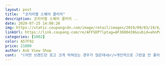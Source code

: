 ```yaml
---
layout: post 
title:  "코지라벨 스퀘어 클러치" 
description: 코지라벨 스퀘어 클러치 ..
date: 2020-07-25 14:08:26 
img: https://static.coupangcdn.com/image/retail/images/2019/09/03/19/6/43389d87-e4c6-41fd-a55e-33acd565b105.jpg 
linkUrl: https://link.coupang.com/re/AFFSDP?lptag=AF3600438&subid=ahnPublicAsk&pageKey=295358067&itemId=931491050&vendorItemId=5309884871&traceid=V0-113-528b09cdc0bdb635 
categories: [1002] 
color: A57F92 
price: 21800 
author: Ask View Shop 
cont:  "(어떤 브랜드던 로고 크게 박혀있는 경우가 많은데<br/>개인적으로 그런걸 안 좋아함)<br/>공감 (1/100000000)ㅋㅋㅋ<br/>배송 방금 도착해서 상품 확인하고 놀램요<br/>빳빳하게 유지되는 견고함까지<br/>아무도 사지마 나만 쓸꺼니깐ㅋㅋㅋㅋㅋㅋㅋ<br/>외부에 로고없이 심플한 디자인!! 개취!!<br/>이건 뭐 도착하자마자 품평쓰는데<br/>잘쓸께요<br/>제가 원했던 가방인데 너무  마음에 들어요 배송도 빠르고요<br/>제품 안에 무게감있게 보관하더라도<br/>최고입니다.<br/> 더이상할말없음 잘쓰고있습니다.<br/><br/>품평에 나만 쓸꺼니깐 사지말라던 분<br/>" 
---
```

